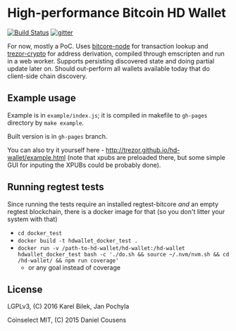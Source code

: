 # High-performance Bitcoin HD Wallet

[![Build Status](https://travis-ci.org/trezor/hd-wallet.svg?branch=master)](https://travis-ci.org/trezor/hd-wallet) [![gitter](https://badges.gitter.im/trezor/community.svg)](https://gitter.im/trezor/community)

For now, mostly a PoC.  Uses
[bitcore-node](https://github.com/bitpay/bitcore-node)
for transaction lookup and
[trezor-crypto](https://github.com/trezor/trezor-crypto)
for address derivation, compiled through emscripten and run in a web worker.
Supports persisting discovered state and doing partial update later on.
Should out-perform all wallets available today that do client-side chain
discovery.

## Example usage

Example is in `example/index.js`; it is compiled in makefile to `gh-pages` directory by `make example`.

Built version is in `gh-pages` branch.

You can also try it yourself here - http://trezor.github.io/hd-wallet/example.html (note that xpubs are preloaded there, but some simple GUI for inputing the XPUBs could be probably done).

## Running regtest tests

Since running the tests require an installed regtest-bitcore *and* an empty regtest blockchain, there is a docker image for that (so you don't litter your system with that)

* `cd docker_test`
* `docker build -t hdwallet_docker_test .`
* `docker run -v /path-to-hd-wallet/hd-wallet:/hd-wallet hdwallet_docker_test bash -c './do.sh && source ~/.nvm/nvm.sh && cd /hd-wallet/ && npm run coverage'`
  * or any goal instead of coverage

## License

LGPLv3, (C) 2016 Karel Bilek, Jan Pochyla

Coinselect MIT, (C) 2015 Daniel Cousens
